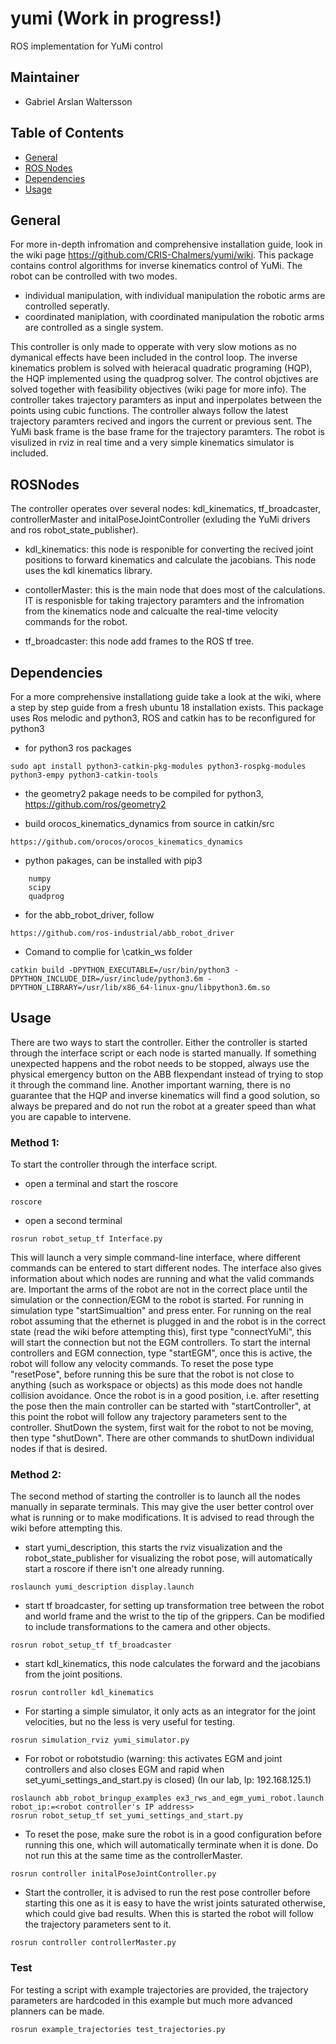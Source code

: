 # yumi (Work in progress!)
ROS implementation for YuMi control


## Maintainer 
* Gabriel Arslan Waltersson

## Table of Contents
* [General](#general)
* [ROS Nodes](#ROSNodes)
* [Dependencies](#dependencies)
* [Usage](#usage)

## General
For more in-depth infromation and comprehensive installation guide, look in the wiki page https://github.com/CRIS-Chalmers/yumi/wiki. This package contains control algorithms for inverse kinematics control of YuMi. The robot can be controlled with two modes.
* individual manipulation, with individual manipulation the robotic arms are controlled seperatly. 
* coordinated maniplation, with coordinated manipulation the robotic arms are controlled as a single system.

This controller is only made to opperate with very slow motions as no dymanical effects have been included in the control loop. The inverse kinematics problem is solved with heieracal quadratic programing (HQP), the HQP implemented using the quadprog solver. The control objctives are solved together with feasibility objectives (wiki page for more info). The controller takes trajectory paramters as input and inperpolates between the points using cubic functions. The controller always follow the latest trajectory paramters recived and ingors the current or previous sent. The YuMi bask frame is the base frame for the trajectory paramters. The robot is visulized in rviz in real time and a very simple kinematics simulator is included. 

## ROSNodes
The controller operates over several nodes: kdl_kinematics, tf_broadcaster, controllerMaster and initalPoseJointController (exluding the YuMi drivers and ros robot_state_publisher).

* kdl_kinematics: this node is responible for converting the recived joint positions to forward kinematics and calculate the jacobians. This node uses the kdl kinematics library.   

* contollerMaster: this is the main node that does most of the calculations. IT is responisble for taking trajectory paramters and the infromation from the kinematics node and calcualte the real-time velocity commands for the robot.  
 
* tf_broadcaster: this node add frames to the ROS tf tree. 



## Dependencies
For a more comprehensive installationg guide take a look at the wiki, where a step by step guide from a fresh ubuntu 18 installation exists. This package uses Ros melodic and python3, ROS and catkin has to be reconfigured for python3
* for python3 ros packages 
```
sudo apt install python3-catkin-pkg-modules python3-rospkg-modules python3-empy python3-catkin-tools
```

* the geometry2 pakage needs to be compiled for python3, https://github.com/ros/geometry2

* build orocos_kinematics_dynamics from source in catkin/src
```
https://github.com/orocos/orocos_kinematics_dynamics
```

* python pakages, can be installed with pip3
``` 
    numpy
    scipy
    quadprog
```

* for the abb_robot_driver, follow
```
https://github.com/ros-industrial/abb_robot_driver
```

* Comand to complie for \catkin_ws folder
``` 
catkin build -DPYTHON_EXECUTABLE=/usr/bin/python3 -DPYTHON_INCLUDE_DIR=/usr/include/python3.6m -DPYTHON_LIBRARY=/usr/lib/x86_64-linux-gnu/libpython3.6m.so
``` 

## Usage
There are two ways to start the controller. Either the controller is started through the interface script or each node is started manually. If something unexpected happens and the robot needs to be stopped, always use the physical emergency button on the ABB flexpendant instead of trying to stop it through the command line. Another important warning, there is no guarantee that the HQP and inverse kinematics will find a good solution, so always be prepared and do not run the robot at a greater speed than what you are capable to intervene.  

### Method 1:

To start the controller through the interface script. 

* open a terminal and start the roscore
``` 
roscore
``` 

* open a second terminal
``` 
rosrun robot_setup_tf Interface.py
``` 
This will launch a very simple command-line interface, where different commands can be entered to start different nodes. The interface also gives information about which nodes are running and what the valid commands are. Important the arms of the robot are not in the correct place until the simulation or the connection/EGM to the robot is started. For running in simulation type "startSimualtion" and press enter. For running on the real robot assuming that the ethernet is plugged in and the robot is in the correct state (read the wiki before attempting this), first type "connectYuMi", this will start the connection but not the EGM controllers. To start the internal controllers and EGM connection, type "startEGM", once this is active, the robot will follow any velocity commands. To reset the pose type "resetPose", before running this be sure that the robot is not close to anything (such as workspace or objects) as this mode does not handle collision avoidance. Once the robot is in a good position, i.e. after resetting the pose then the main controller can be started with "startController", at this point the robot will follow any trajectory parameters sent to the controller. ShutDown the system, first wait for the robot to not be moving, then type "shutDown". There are other commands to shutDown individual nodes if that is desired.     

### Method 2:

The second method of starting the controller is to launch all the nodes manually in separate terminals. This may give the user better control over what is running or to make modifications. It is advised to read through the wiki before attempting this. 

* start yumi_description, this starts the rviz visualization and the robot_state_publisher for visualizing the robot pose, will automatically start a roscore if there isn't one already running.   
``` 
roslaunch yumi_description display.launch
``` 

* start tf broadcaster, for setting up transformation tree between the robot and world frame and the wrist to the tip of the grippers. Can be modified to include transformations to the camera and other objects.
``` 
rosrun robot_setup_tf tf_broadcaster
``` 

* start kdl_kinematics, this node calculates the forward and the jacobians from the joint positions. 
``` 
rosrun controller kdl_kinematics
``` 

* For starting a simple simulator, it only acts as an integrator for the joint velocities, but no the less is very useful for testing. 
``` 
rosrun simulation_rviz yumi_simulator.py
``` 

* For robot or robotstudio (warning: this activates EGM and joint controllers and also closes EGM and rapid when set_yumi_settings_and_start.py is closed) (In our lab, Ip: 192.168.125.1)
```
roslaunch abb_robot_bringup_examples ex3_rws_and_egm_yumi_robot.launch robot_ip:=<robot controller's IP address> 
rosrun robot_setup_tf set_yumi_settings_and_start.py
```

* To reset the pose, make sure the robot is in a good configuration before running this one, which will automatically terminate when it is done. Do not run this at the same time as the controllerMaster. 
``` 
rosrun controller initalPoseJointController.py
``` 

* Start the controller, it is advised to run the rest pose controller before starting this one as it is easy to have the wrist joints saturated otherwise, which could give bad results. When this is started the robot will follow the trajectory parameters sent to it.
``` 
rosrun controller controllerMaster.py
``` 
### Test
For testing a script with example trajectories are provided, the trajectory parameters are hardcoded in this example but much more advanced planners can be made. 
``` 
rosrun example_trajectories test_trajectories.py
``` 
